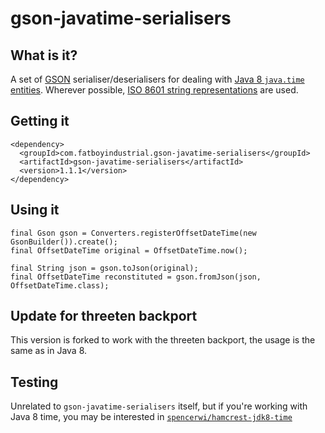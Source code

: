 # gson-javatime-serialisers

## What is it?

A set of [GSON][1] serialiser/deserialisers for dealing with [Java 8 `java.time` entities][2].  Wherever possible, [ISO 8601 string representations](http://en.wikipedia.org/wiki/ISO_8601) are used.

## Getting it

````
<dependency>
  <groupId>com.fatboyindustrial.gson-javatime-serialisers</groupId>
  <artifactId>gson-javatime-serialisers</artifactId>
  <version>1.1.1</version>
</dependency>
````

## Using it

````
final Gson gson = Converters.registerOffsetDateTime(new GsonBuilder()).create();
final OffsetDateTime original = OffsetDateTime.now();

final String json = gson.toJson(original);
final OffsetDateTime reconstituted = gson.fromJson(json, OffsetDateTime.class);
````

## Update for threeten backport
This version is forked to work with the threeten backport, the usage is the same as in Java 8.


## Testing

Unrelated to `gson-javatime-serialisers` itself, but if you're working with Java 8 time, you may be interested in [`spencerwi/hamcrest-jdk8-time`][3]


[1]: https://code.google.com/p/google-gson/
[2]: http://docs.oracle.com/javase/8/docs/api/java/time/package-summary.html
[3]: https://github.com/spencerwi/hamcrest-jdk8-time
